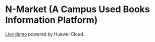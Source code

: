 # N-Market (A Campus Used Books Information Platform)
[Live demo](http://124.71.159.90/home) powered by Huawei Cloud.
